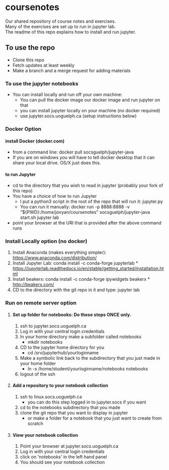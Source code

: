 # coursenotes

Our shared repository of course notes and exercises.  
Many of the exercises are set up to run in jupyter lab.  
The readme of this repo explains how to install and run jupyter.

## To use the repo

* Clone this repo
* Fetch updates at least weekly
* Make a branch and a merge request for adding materials


### To use the jupyter notebooks
  * You can install locally and run off your own machine:
      * You can pull the docker image our docker image and run jupyter on that
      * you can install jupyter locally on your machine (no docker required)
      * use jupyter.socs.uoguelph.ca (setup instructions below)

### Docker Option
####  install Docker (docker.com)
  *  from a command line: docker pull socsguelph/jupyter-java
  * If you are on windows you will have to tell docker desktop that it can share your local drive.  OS/X just does this.

#### to run Jupyter  
  *  cd to the directory that you wish to read in jupyter (probably your fork of this repo)
  * You have a choice of how to run Jupyter
    * I put a python3 script in the root of the repo that will run it:  jupyter.py
    * You can run it manually:
        docker run -p 8888:8888 -v "${PWD}:/home/jovyan/coursenotes" socsguelph/jupyter-java start.sh jupyter lab
  *  point your browser at the  URI that is provided after the above command runs

### Install Locally option (no docker)
   
  1. Install Anaconda (makes everything simpler): https://www.anaconda.com/distribution/
  2. Install Jupyter Lab: conda install -c conda-forge jupyterlab
  	* https://jupyterlab.readthedocs.io/en/stable/getting_started/installation.html
  3. Install beakerx:  conda install -c conda-forge ipywidgets beakerx
  	* http://beakerx.com/
  4. CD to the directory with the git repo in it and type: jupyter lab

### Run on remote server option

1. #### Set up folder for notebooks:  Do these steps ONCE only. 
	1. ssh to jupyter.socs.uoguelph.ca
	1. Log in with your central login credentials
	1. In your home directory make a subfolder called notebooks
		- mkdir notebooks
	1. CD to the jupyter home directory for you
		- cd /srv/jupyterhub/yourloginname
	1. Make a symbolic link back to the subdirectory that you just made in your home folder
		- ln -s /home/student/yourloginname/notebooks notebooks
	1. logout of the ssh
1. #### Add a repository to your notebook collection
	1. ssh to linux.socs.uoguelph.ca
		- you can do this step logged in to jupyter.socs if you want
	1. cd to the notebooks subdirectory that you made
	1. clone the git repo that you want to display in jupyter
		- or make a folder for a notebook that you just want to create from scratch
1. #### View your notebook collection
	1. Point your browser at jupyter.socs.uoguelph.ca
	1. Log in with your central login credentials
	1. click on 'notebooks' in the left hand panel
	1. You should see your notebook collection
